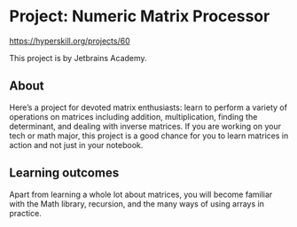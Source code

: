 # Project: Numeric Matrix Processor
https://hyperskill.org/projects/60

This project is by Jetbrains Academy.

## About
Here’s a project for devoted matrix enthusiasts: learn to perform a variety of operations on matrices including addition, multiplication, finding the determinant, and dealing with inverse matrices. If you are working on your tech or math major, this project is a good chance for you to learn matrices in action and not just in your notebook.

## Learning outcomes
Apart from learning a whole lot about matrices, you will become familiar with the Math library, recursion, and the many ways of using arrays in practice.
